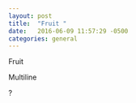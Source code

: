 ```yaml
---
layout: post
title:  "Fruit "
date:   2016-06-09 11:57:29 -0500
categories: general
---
```


Fruit

Multiline

?